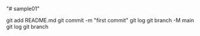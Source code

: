 "# sample01" 

git add README.md
git commit -m "first commit"
git log
git branch -M main
git log
git branch

